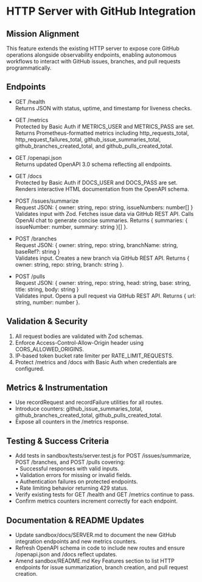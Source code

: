 # HTTP Server with GitHub Integration

## Mission Alignment

This feature extends the existing HTTP server to expose core GitHub operations alongside observability endpoints, enabling autonomous workflows to interact with GitHub issues, branches, and pull requests programmatically.

## Endpoints

- GET /health  
  Returns JSON with status, uptime, and timestamp for liveness checks.

- GET /metrics  
  Protected by Basic Auth if METRICS_USER and METRICS_PASS are set. Returns Prometheus-formatted metrics including http_requests_total, http_request_failures_total, github_issue_summaries_total, github_branches_created_total, and github_pulls_created_total.

- GET /openapi.json  
  Returns updated OpenAPI 3.0 schema reflecting all endpoints.

- GET /docs  
  Protected by Basic Auth if DOCS_USER and DOCS_PASS are set. Renders interactive HTML documentation from the OpenAPI schema.

- POST /issues/summarize  
  Request JSON: { owner: string, repo: string, issueNumbers: number[] }  
  Validates input with Zod. Fetches issue data via GitHub REST API. Calls OpenAI chat to generate concise summaries. Returns { summaries: { issueNumber: number, summary: string }[] }.

- POST /branches  
  Request JSON: { owner: string, repo: string, branchName: string, baseRef?: string }  
  Validates input. Creates a new branch via GitHub REST API. Returns { owner: string, repo: string, branch: string }.

- POST /pulls  
  Request JSON: { owner: string, repo: string, head: string, base: string, title: string, body: string }  
  Validates input. Opens a pull request via GitHub REST API. Returns { url: string, number: number }.

## Validation & Security

1. All request bodies are validated with Zod schemas.  
2. Enforce Access-Control-Allow-Origin header using CORS_ALLOWED_ORIGINS.  
3. IP-based token bucket rate limiter per RATE_LIMIT_REQUESTS.  
4. Protect /metrics and /docs with Basic Auth when credentials are configured.

## Metrics & Instrumentation

- Use recordRequest and recordFailure utilities for all routes.  
- Introduce counters: github_issue_summaries_total, github_branches_created_total, github_pulls_created_total.  
- Expose all counters in the /metrics response.

## Testing & Success Criteria

- Add tests in sandbox/tests/server.test.js for POST /issues/summarize, POST /branches, and POST /pulls covering:  
  • Successful responses with valid inputs.  
  • Validation errors for missing or invalid fields.  
  • Authentication failures on protected endpoints.  
  • Rate limiting behavior returning 429 status.  
- Verify existing tests for GET /health and GET /metrics continue to pass.  
- Confirm metrics counters increment correctly for each endpoint.

## Documentation & README Updates

- Update sandbox/docs/SERVER.md to document the new GitHub integration endpoints and new metrics counters.  
- Refresh OpenAPI schema in code to include new routes and ensure /openapi.json and /docs reflect updates.  
- Amend sandbox/README.md Key Features section to list HTTP endpoints for issue summarization, branch creation, and pull request creation.